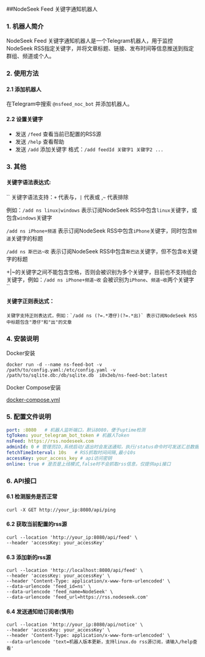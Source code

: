 ##NodeSeek Feed 关键字通知机器人

### 1. 机器人简介
NodeSeek Feed 关键字通知机器人是一个Telegram机器人，用于监控NodeSeek RSS指定关键字，并将文章标题、链接、发布时间等信息推送到指定群组、频道或个人。



### 2. 使用方法

#### 2.1 添加机器人

在Telegram中搜索 `@nsfeed_noc_bot` 并添加机器人。

#### 2.2 设置关键字

- 发送 `/feed` 查看当前已配置的RSS源 
- 发送 `/help` 查看帮助
- 发送 `/add` 添加关键字 格式：`/add feedId 关键字1 关键字2 ...`




### 3. 其他

#### 关键字语法表达式:

``
关键字语法支持：`+` 代表与，`|` 代表或 ,`~` 代表排除

例如：`/add ns linux|windows` 表示订阅NodeSeek RSS中包含`linux`关键字，或包含`windows`关键字

`/add ns iPhone+频道` 表示订阅NodeSeek RSS中包含`iPhone`关键字，同时包含`频道`关键字的标题

`/add ns 斯巴达~收` 表示订阅NodeSeek RSS中包含`斯巴达`关键字，但不包含`收`关键字的标题

+|~的关键字之间不能包含空格，否则会被识别为多个关键字，目前也不支持组合关键字，例如：`/add ns iPhone+频道~收` 会被识别为`iPhone`、`频道~收`两个关键字
``

#### 关键字正则表达式：

``
关键字支持正则表达式，例如：`/add ns (?=.*港仔)(?=.*出)` 表示订阅NodeSeek RSS中标题包含"港仔"和"出"的文章
``

### 4. 安装说明

Docker安装
```shell
docker run -d --name ns-feed-bot -v /path/to/config.yaml:/etc/config.yaml -v /path/to/sqlite.db:/db/sqlite.db  i0x3eb/ns-feed-bot:latest
```

Docker Compose安装

[docker-compose.yml](docker-compose.yml)




### 5. 配置文件说明

```yaml
port: :8080   # 机器人监听端口，默认8080，便于uptime检测
tgToken: your_telegram_bot_token # 机器人Token
nsFeed: https://rss.nodeseek.com
adminId: 0 # 管理员ID,系统启动/退出时会发送通知，执行/status命令时可发送汇总数据
fetchTimeInterval: 10s   # RSS抓取时间间隔,最小10s
accessKey: your_access_key # api访问密钥
online: true # 是否是上线模式,false时不会抓取rss信息，仅提供api接口
```

### 6. API接口

#### 6.1 检测服务是否正常
```shell
curl -X GET http://your_ip:8080/api/ping
```

#### 6.2 获取当前配置的rss源
```shell
curl --location 'http://your_ip:8080/api/feed' \
--header 'accessKey: your_accessKey'
```


#### 6.3 添加新的rss源
```shell
curl --location 'http://localhost:8080/api/feed' \
--header 'accessKey: your_accessKey' \
--header 'Content-Type: application/x-www-form-urlencoded' \
--data-urlencode 'feed_id=ns' \
--data-urlencode 'feed_name=NodeSeek' \
--data-urlencode 'feed_url=https://rss.nodeseek.com'
```


#### 6.4 发送通知给订阅者(慎用)
```shell
curl --location 'http://your_ip:8080/api/notice' \
--header 'accessKey: your_accessKey' \
--header 'Content-Type: application/x-www-form-urlencoded' \
--data-urlencode 'text=机器人版本更新，支持linux.do rss源订阅，请输入/help查看'
```